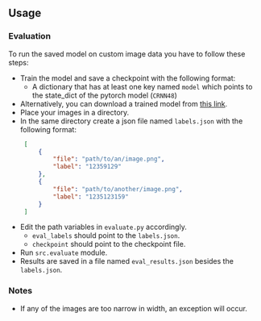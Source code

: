 ## Usage

### Evaluation

To run the saved model on custom image data you have to follow these steps:
- Train the model and save a checkpoint with the following format:
  - A dictionary that has at least one key named `model` which points to the state_dict of the pytorch model (`CRNN48`)
- Alternatively, you can download a trained model from [this link](https://drive.google.com/file/d/1Py8VrMkoX2qPtVRAM3MglZLmwarQUY-u/view?usp=sharing).
- Place your images in a directory.
- In the same directory create a json file named `labels.json` with the following format:
   ```json
    [
        {
            "file": "path/to/an/image.png",
            "label": "12359129"
        },
        {
            "file": "path/to/another/image.png",
            "label": "1235123159"
        }
    ]
    ```
- Edit the path variables in `evaluate.py` accordingly.
    - `eval_labels` should point to the `labels.json`.
    - `checkpoint` should point to the checkpoint file.
- Run `src.evaluate` module.
- Results are saved in a file named `eval_results.json` besides the `labels.json`.

### Notes

- If any of the images are too narrow in width, an exception will occur.